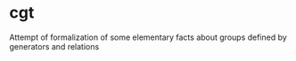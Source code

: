 cgt
===

Attempt of formalization of some elementary facts about groups defined by generators and relations
